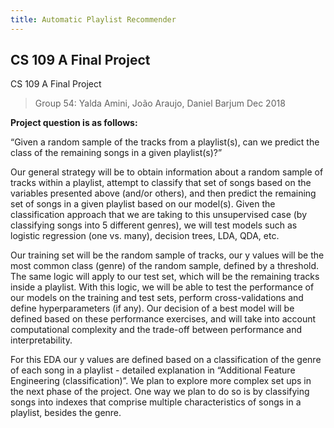 ```yaml
---
title: Automatic Playlist Recommender
---
```

## CS 109 A Final Project
CS 109 A Final Project

>Group 54: Yalda Amini, João Araujo, Daniel Barjum
> Dec 2018



**Project question is as follows:**

“Given a random sample of the tracks from a playlist(s), can we predict the class of the remaining songs in a given playlist(s)?”

Our general strategy will be to obtain information about a random sample of tracks within a playlist, attempt to classify that set of songs based on the variables presented above (and/or others), and then predict the remaining set of songs in a given playlist based on our model(s). Given the classification approach that we are taking to this unsupervised case (by classifying songs into 5 different genres), we will test models such as logistic regression (one vs. many), decision trees, LDA, QDA, etc. 

Our training set will be the random sample of tracks, our y values will be the most common class (genre) of the random sample, defined by a threshold. The same logic will apply to our test set, which will be the remaining tracks inside a playlist. With this logic, we will be able to test the performance of our models on the training and test sets, perform cross-validations and define hyperparameters (if any). Our decision of a best model will be defined based on these performance exercises, and will take into account computational complexity and the trade-off between performance and interpretability.

For this EDA our y values are defined based on a classification of the genre of each song in a playlist - detailed explanation in “Additional Feature Engineering (classification)”. We plan to explore more complex set ups in the next phase of the project. One way we plan to do so is by classifying songs into indexes that comprise multiple characteristics of songs in a playlist, besides the genre. 
